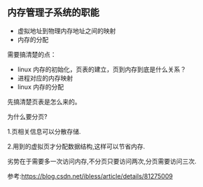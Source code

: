 ## 内存管理子系统的职能

* 虚拟地址到物理内存地址之间的映射
* 内存的分配



需要搞清楚的点：

* linux 内存的初始化，页表的建立，页到内存到底是什么关系？
* 进程对应的内存映射
* linux 内存的分配



先搞清楚页表是怎么来的。





为什么要分页?

1.页相关信息可以分散存储.

2.用到的虚拟页才分配数据结构,这样可以节省内存.

劣势在于需要多一次访问内存,不分页只要访问两次,分页需要访问三次. 

参考:https://blog.csdn.net/ibless/article/details/81275009

